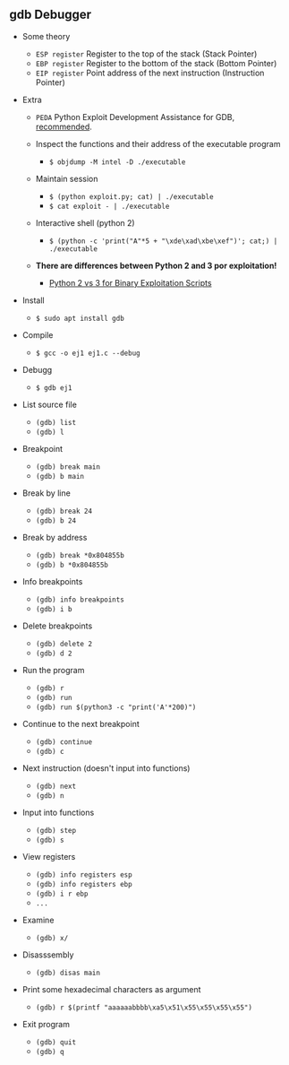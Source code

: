 ## gdb Debugger

* Some theory
    * `ESP register` Register to the top of the stack (Stack Pointer)
    * `EBP register` Register to the bottom of the stack (Bottom Pointer)
    * `EIP register` Point address of the next instruction (Instruction Pointer)

* Extra
    * `PEDA` Python Exploit Development Assistance for GDB, [recommended](https://github.com/longld/peda).
    * Inspect the functions and their address of the executable program
        * `$ objdump -M intel -D ./executable ` 
    * Maintain session
        * `$ (python exploit.py; cat) | ./executable`
        * `$ cat exploit - | ./executable`

  * Interactive shell (python 2)
    * `$ (python -c 'print("A"*5 + "\xde\xad\xbe\xef")'; cat;) | ./executable`

  * __There are differences between Python 2 and 3 por exploitation!__
    * [Python 2 vs 3 for Binary Exploitation Scripts](https://www.youtube.com/watch?v=FxNS-zSS7MQ)


* Install
    * `$ sudo apt install gdb`

* Compile
    * `$ gcc -o ej1 ej1.c --debug`

* Debugg
    * `$ gdb ej1`

* List source file
    * `(gdb) list`
    * `(gdb) l`

* Breakpoint
    * `(gdb) break main`
    * `(gdb) b main`

* Break by line
    * `(gdb) break 24`
    * `(gdb) b 24`

* Break by address
	* `(gdb) break *0x804855b`
	* `(gdb) b *0x804855b`

* Info breakpoints
	* `(gdb) info breakpoints`
	* `(gdb) i b`

* Delete breakpoints
	* `(gdb) delete 2`
	* `(gdb) d 2`

* Run the program
    * `(gdb) r`
    * `(gdb) run`
    * `(gdb) run $(python3 -c "print('A'*200)")`

* Continue to the next breakpoint
    * `(gdb) continue`
    * `(gdb) c`

* Next instruction (doesn't input into functions)
    * `(gdb) next`
    * `(gdb) n`

* Input into functions
    * `(gdb) step`
    * `(gdb) s`

* View registers
    * `(gdb) info registers esp`
    * `(gdb) info registers ebp`
    * `(gdb) i r ebp`
    * `...`

* Examine
    * `(gdb) x/`

* Disasssembly
    * `(gdb) disas main`

* Print some hexadecimal characters as argument
    * `(gdb) r $(printf "aaaaaabbbb\xa5\x51\x55\x55\x55\x55")`

* Exit program
    * `(gdb) quit`
    * `(gdb) q`


